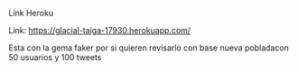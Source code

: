 Link Heroku

Link: https://glacial-taiga-17930.herokuapp.com/

Esta con la gema faker por si quieren revisarlo con base nueva pobladacon 50 usuarios y 100 tweets



